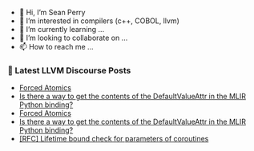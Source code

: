 - 👋 Hi, I’m Sean Perry
- 👀 I’m interested in compilers (c++, COBOL, llvm)
- 🌱 I’m currently learning ...
- 💞️ I’m looking to collaborate on ...
- 📫 How to reach me ...

<!---
s66perry/s66perry is a ✨ special ✨ repository because its `README.md` (this file) appears on your GitHub profile.
You can click the Preview link to take a look at your changes.
--->
### 📕 Latest LLVM Discourse Posts

<!-- DISCOURSE-LLVM:START -->
- [Forced Atomics](https://discourse.llvm.org/t/forced-atomics/74524#post_10)
- [Is there a way to get the contents of the DefaultValueAttr in the MLIR Python binding?](https://discourse.llvm.org/t/is-there-a-way-to-get-the-contents-of-the-defaultvalueattr-in-the-mlir-python-binding/74544#post_3)
- [Forced Atomics](https://discourse.llvm.org/t/forced-atomics/74524#post_9)
- [Is there a way to get the contents of the DefaultValueAttr in the MLIR Python binding?](https://discourse.llvm.org/t/is-there-a-way-to-get-the-contents-of-the-defaultvalueattr-in-the-mlir-python-binding/74544#post_2)
- [[RFC] Lifetime bound check for parameters of coroutines](https://discourse.llvm.org/t/rfc-lifetime-bound-check-for-parameters-of-coroutines/74253#post_5)
<!-- DISCOURSE-LLVM:END -->
